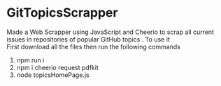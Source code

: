 # GitTopicsScrapper
Made a Web Scrapper using JavaScript and Cheerio to scrap all current issues in repositories of popular GitHub topics .
 To use it  
 First download all the files then run the following commands
 1) npm run i
 2) npm i cheerio request pdfkit
 3) node topicsHomePage.js
